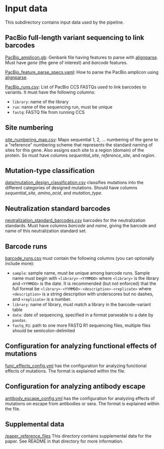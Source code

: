 # Input data
This subdirectory contains input data used by the pipeline.

## PacBio full-length variant sequencing to link barcodes

[PacBio_amplicon.gb](PacBio_amplicon.gb): Genbank file having features to parse with [alignparse](https://jbloomlab.github.io/alignparse/). Must have *gene* (the gene of interest) and *barcode* features.

[PacBio_feature_parse_specs.yaml](PacBio_feature_parse_specs.yaml): How to parse the PacBio amplicon using [alignparse](https://jbloomlab.github.io/alignparse/).

[PacBio_runs.csv](PacBio_runs.csv): List of PacBio CCS FASTQs used to link barcodes to variants.
It must have the following columns:

 - `library`: name of the library
 - `run`: name of the sequencing run, must be unique
 - `fastq`: FASTQ file from running CCS

## Site numbering
[site_numbering_map.csv](site_numbering_map.csv): Maps sequential 1, 2, ... numbering of the gene to a "reference" numbering scheme that represents the standard naming of sites for this gene.
Also assigns each site to a region (domain) of the protein.
So must have columns *sequential_site*, *reference_site*, and *region*.

## Mutation-type classification
[data/mutation_design_classification.csv](data/mutation_design_classification.csv) classifies mutations into the different categories of designed mutations.
Should have columns *sequential_site*, *amino_acid*, and *mutation_type*.

## Neutralization standard barcodes
[neutralization_standard_barcodes.csv](neutralization_standard_barcodes.csv) barcodes for the neutralization standards.
Must have columns *barcode* and *name*, giving the barcode and name of this neutralization standard set.

## Barcode runs
[barcode_runs.csv](barcode_runs.csv) must contain the following columns (you can optionally include more):

 - `sample`: sample name, must be unique among barcode runs. Sample name must begin with `<library>-<YYMMDD>` where `<library>` is the library and `<YYMMDD>` is the date. It is recommended (but not enforced) that the full format be `<library>-<YYMMDD>-<description>-<replicate>` where `<description>` is a string description with underscores but no dashes, and `<replicate>` is a number.
 - `library`: name of library, must match a library in the barcode-variant table
 - `date`: date of sequencing, specified in a format parseable to a date by `pandas`.
 - `fastq_R1`: path to one more FASTQ R1 sequencing files, multiple files should be semicolon-delimited

## Configuration for analyzing functional effects of mutations
[func_effects_config.yml](func_effects_config.yml) has the configuration for analyzing functional effects of mutations.
The format is explained within the file.

## Configuration for analyzing antibody escape
[antibody_escape_config.yml](antibody_escape_config.yml) has the configuration for analyzing effects of mutations on escape from antibodies or sera.
The format is explained within the file.

## Supplemental data
[/paper_reference_files](paper_reference_files)
This directory contains supplemental data for the paper. See README in that directory for more information.